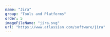```yaml
---
name: "Jira"
group: "Tools and Platforms"
order: 5
imageFileName: "jira.svg"
url: "https://www.atlassian.com/software/jira"
---
```

